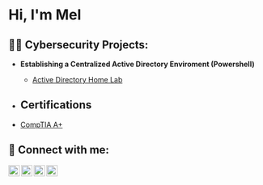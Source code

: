 <h1> Hi, I'm Mel </h1>

<h2>👨‍💻 Cybersecurity Projects:</h2>

- <b>Establishing a Centralized Active Directory Enviroment (Powershell)</b>
  - [Active Directory Home Lab](https://github.com/viciotech/ActiveDirectoryLab)
  
 - <h2>Certifications</h3>
 - [CompTIA A+](https://prnt.sc/GBgWk0UQ9aAc)

<h2> 🤳 Connect with me:</h2>

[<img align="left" alt="Mel Archibald | YouTube" width="22px" src="https://cdn.jsdelivr.net/npm/simple-icons@v3/icons/youtube.svg" />][youtube]
[<img align="left" alt="Mel Archibaldr | Twitter" width="22px" src="https://cdn.jsdelivr.net/npm/simple-icons@v3/icons/twitter.svg" />][twitter]
[<img align="left" alt="Mel Archibald | LinkedIn" width="22px" src="https://cdn.jsdelivr.net/npm/simple-icons@v3/icons/linkedin.svg" />][linkedin]
[<img align="left" alt="Mel Archibald| Instagram" width="22px" src="https://cdn.jsdelivr.net/npm/simple-icons@v3/icons/instagram.svg" />][instagram]

[twitter]: https://twitter.com/
[youtube]: https://www.youtube.com/c/
[instagram]: https://www.instagram.com/3xogmel/
[linkedin]: https://linkedin.com/in/melarchibald

<!--
**joshmadakor1/joshmadakor1** is a ✨ _special_ ✨ repository because its `README.md` (this file) appears on your GitHub profile.

Here are some ideas to get you started:

- 🔭 I’m currently working on ...
- 🌱 I’m currently learning ...
- 👯 I’m looking to collaborate on ...
- 🤔 I’m looking for help with ...
- 💬 Ask me about ...
- 📫 How to reach me: ...
- 😄 Pronouns: ...
- ⚡ Fun fact: ...
-->
